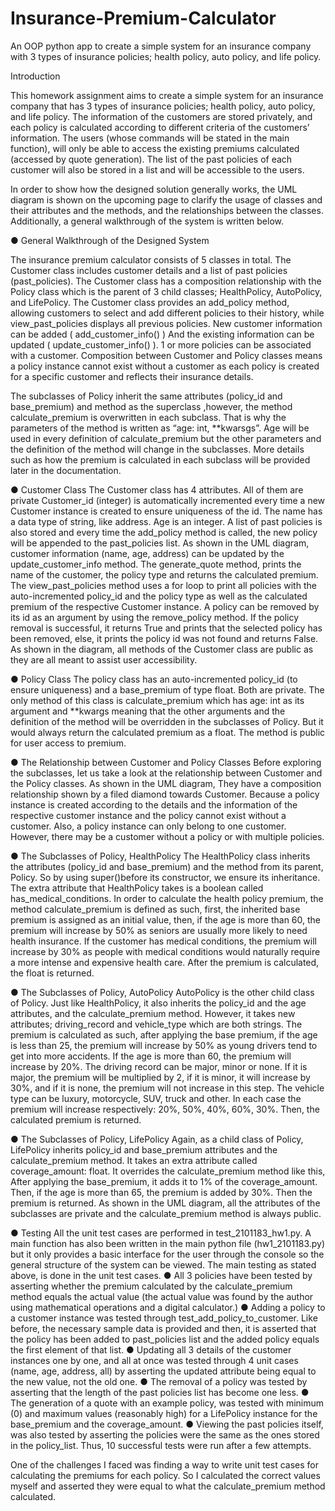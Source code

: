 # Insurance-Premium-Calculator
An OOP python app to create a simple system for an insurance company with 3 types of insurance policies; health policy, auto policy, and life policy.

Introduction

This homework assignment aims to create a simple system for an insurance
company that has 3 types of insurance policies; health policy, auto policy, and life
policy. The information of the customers are stored privately, and each policy is
calculated according to different criteria of the customers’ information.
The users (whose commands will be stated in the main function), will only be
able to access the existing premiums calculated (accessed by quote generation).
The list of the past policies of each customer will also be stored in a list and will
be accessible to the users.

In order to show how the designed solution generally works, the UML diagram is
shown on the upcoming page to clarify the usage of classes and their attributes
and the methods, and the relationships between the classes. Additionally, a
general walkthrough of the system is written below.

● General Walkthrough of the Designed System

The insurance premium calculator consists of 5 classes in total. The Customer
class includes customer details and a list of past policies (past_policies). The
Customer class has a composition relationship with the Policy class which is the
parent of 3 child classes; HealthPolicy, AutoPolicy, and LifePolicy.
The Customer class provides an add_policy method, allowing customers to
select and add different policies to their history, while view_past_policies displays
all previous policies. New customer information can be added (
add_customer_info() )
And the existing information can be updated ( update_customer_info() ).
1 or more policies can be associated with a customer. Composition between
Customer and Policy classes means a policy instance cannot exist without a
customer as each policy is created for a specific customer and reflects their
insurance details.

The subclasses of Policy inherit the same attributes (policy_id and
base_premium) and method as the superclass ,however, the method
calculate_premium is overwritten in each subclass. That is why the parameters of
the method is written as “age: int, **kwarsgs”. Age will be used in every definition
of calculate_premium but the other parameters and the definition of the method
will change in the subclasses. More details such as how the premium is
calculated in each subclass will be provided later in the documentation.

● Customer Class
The Customer class has 4 attributes. All of them are private Customer_id
(integer) is automatically incremented every time a new Customer instance is
created to ensure uniqueness of the id. The name has a data type of string, like
address. Age is an integer. A list of past policies is also stored and every time the
add_policy method is called, the new policy will be appended to the past_policies
list. As shown in the UML diagram, customer information (name, age, address)
can be updated by the update_customer_info method. The generate_quote
method, prints the name of the customer, the policy type and returns the
calculated premium. The view_past_policies method uses a for loop to print all
policies with the auto-incremented policy_id and the policy type as well as the
calculated premium of the respective Customer instance. A policy can be
removed by its id as an argument by using the remove_policy method. If the
policy removal is successful, it returns True and prints that the selected policy
has been removed, else, it prints the policy id was not found and returns False.
As shown in the diagram, all methods of the Customer class are public as they
are all meant to assist user accessibility.

● Policy Class
The policy class has an auto-incremented policy_id (to ensure uniqueness) and a
base_premium of type float. Both are private. The only method of this class is
calculate_premium which has age: int as its argument and **kwargs meaning
that the other arguments and the definition of the method will be overridden in the
subclasses of Policy. But it would always return the calculated premium as a
float. The method is public for user access to premium.

● The Relationship between Customer and Policy Classes
Before exploring the subclasses, let us take a look at the relationship between
Customer and the Policy classes. As shown in the UML diagram, They have a
composition relationship shown by a filed diamond towards Customer. Because a
policy instance is created according to the details and the information of the
respective customer instance and the policy cannot exist without a customer.
Also, a policy instance can only belong to one customer. However, there may be
a customer without a policy or with multiple policies.

● The Subclasses of Policy, HealthPolicy
The HealthPolicy class inherits the attributes (policy_id and base_premium) and
the method from its parent, Policy. So by using super()before its constructor, we
ensure its inheritance. The extra attribute that HealthPolicy takes is a boolean
called has_medical_conditions. In order to calculate the health policy premium,
the method calculate_premium is defined as such, first, the inherited base
premium is assigned as an initial value, then, if the age is more than 60, the
premium will increase by 50% as seniors are usually more likely to need health
insurance. If the customer has medical conditions, the premium will increase by
30% as people with medical conditions would naturally require a more intense
and expensive health care. After the premium is calculated, the float is returned.

● The Subclasses of Policy, AutoPolicy
AutoPolicy is the other child class of Policy. Just like HealthPolicy, it also inherits
the policy_id and the age attributes, and the calculate_premium method.
However, it takes new attributes; driving_record and vehicle_type which are both
strings. The premium is calculated as such, after applying the base premium, if
the age is less than 25, the premium will increase by 50% as young drivers tend
to get into more accidents. If the age is more than 60, the premium will increase
by 20%. The driving record can be major, minor or none. If it is major, the
premium will be multiplied by 2, if it is minor, it will increase by 30%, and if it is
none, the premium will not increase in this step. The vehicle type can be luxury,
motorcycle, SUV, truck and other. In each case the premium will increase
respectively: 20%, 50%, 40%, 60%, 30%. Then, the calculated premium is
returned.

● The Subclasses of Policy, LifePolicy
Again, as a child class of Policy, LifePolicy inherits policy_id and base_premium
attributes and the calculate_premium method. It takes an extra attribute called
coverage_amount: float. It overrides the calculate_premium method like this,
After applying the base_premium, it adds it to 1% of the coverage_amount. Then,
if the age is more than 65, the premium is added by 30%. Then the premium is
returned.
As shown in the UML diagram, all the attributes of the subclasses are private and
the calculate_premium method is always public.

● Testing
All the unit test cases are performed in test_2101183_hw1.py. A main function
has also been written in the main python file (hw1_2101183.py) but it only
provides a basic interface for the user through the console so the general
structure of the system can be viewed. The main testing as stated above, is done
in the unit test cases.
● All 3 policies have been tested by asserting whether the premium
calculated by the calculate_premium method equals the actual value (the actual value was found by the author using mathematical operations and a
digital calculator.)
● Adding a policy to a customer instance was tested through
test_add_policy_to_customer. Like before, the necessary sample data is
provided and then, it is asserted that the policy has been added to
past_policies list and the added policy equals the first element of that list.
● Updating all 3 details of the customer instances one by one, and all at
once was tested through 4 unit cases (name, age, address, all) by
asserting the updated attribute being equal to the new value, not the old
one.
● The removal of a policy was tested by asserting that the length of the past
policies list has become one less.
● The generation of a quote with an example policy, was tested with
minimum (0) and maximum values (reasonably high) for a LifePolicy
instance for the base_premium and the coverage_amount.
● Viewing the past policies itself, was also tested by asserting the policies
were the same as the ones stored in the policy_list.
Thus, 10 successful tests were run after a few attempts.

One of the challenges I faced was finding a way to write unit test cases for
calculating the premiums for each policy. So I calculated the correct values
myself and asserted they were equal to what the calculate_premium method
calculated.
